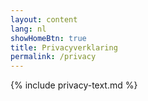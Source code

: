 ```yaml
---
layout: content
lang: nl
showHomeBtn: true
title: Privacyverklaring
permalink: /privacy
---
```


{% include privacy-text.md %}